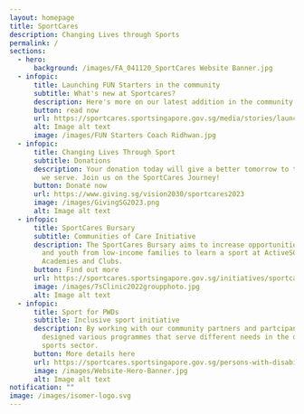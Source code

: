 ```yaml
---
layout: homepage
title: SportCares
description: Changing Lives through Sports
permalink: /
sections:
  - hero:
      background: /images/FA_041120_SportCares Website Banner.jpg
  - infopic:
      title: Launching FUN Starters in the community
      subtitle: What's new at Sportcares?
      description: Here's more on our latest addition in the community!
      button: read now
      url: https://sportcares.sportsingapore.gov.sg/media/stories/launchoffunstarters/
      alt: Image alt text
      image: /images/FUN Starters Coach Ridhwan.jpg
  - infopic:
      title: Changing Lives Through Sport
      subtitle: Donations
      description: Your donation today will give a better tomorrow to the communities
        we serve. Join us on the SportCares Journey!
      button: Donate now
      url: https://www.giving.sg/vision2030/sportcares2023
      image: /images/GivingSG2023.png
      alt: Image alt text
  - infopic:
      title: SportCares Bursary
      subtitle: Communities of Care Initiative
      description: The SportCares Bursary aims to increase opportunities for children
        and youth from low-income families to learn a sport at ActiveSG
        Academies and Clubs.
      button: Find out more
      url: https://sportcares.sportsingapore.gov.sg/initiatives/sportcaresbursary
      image: /images/7sClinic2022groupphoto.jpg
      alt: Image alt text
  - infopic:
      title: Sport for PWDs
      subtitle: Inclusive sport initiative
      description: By working with our community partners and partcipants, we have
        designed various programmes that serve different needs in the disability
        sports sector.
      button: More details here
      url: https://sportcares.sportsingapore.gov.sg/persons-with-disabilities/disability-sports-programmes/
      image: /images/Website-Hero-Banner.jpg
      alt: Image alt text
notification: ""
image: /images/isomer-logo.svg
---
```

